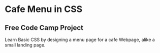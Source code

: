 # Cafe Menu in CSS
## Free Code Camp Project
Learn Basic CSS by designing a menu page for a cafe Webpage, alike a small landing page.